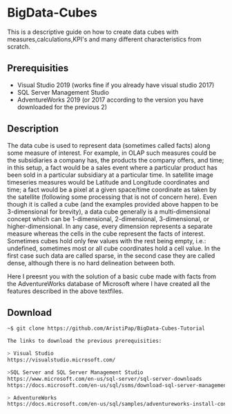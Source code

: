 # BigData-Cubes

This is a descriptive guide on how to create data cubes with measures,calculations,KPI's and many different characteristics from scratch.

## Prerequisities
-	Visual Studio 2019 (works fine if you already have visual studio 2017)
-	SQL Server Management Studio
-	AdventureWorks 2019 (or 2017 according to the version you have downloaded for the previous 2)

## Description

The data cube is used to represent data (sometimes called facts) along some measure of interest. For example, in OLAP such measures could be the subsidiaries a company has, the products the company offers, and time; in this setup, a fact would be a sales event where a particular product has been sold in a particular subsidiary at a particular time. In satellite image timeseries measures would be Latitude and Longitude coordinates and time; a fact would be a pixel at a given space/time coordinate as taken by the satellite (following some processing that is not of concern here). Even though it is called a cube (and the examples provided above happen to be 3-dimensional for brevity), a data cube generally is a multi-dimensional concept which can be 1-dimensional, 2-dimensional, 3-dimensional, or higher-dimensional. In any case, every dimension represents a separate measure whereas the cells in the cube represent the facts of interest. Sometimes cubes hold only few values with the rest being empty, i.e.: undefined, sometimes most or all cube coordinates hold a cell value. In the first case such data are called sparse, in the second case they are called dense, although there is no hard delineation between both.

Here I preesnt you with the solution of a basic cube made with facts from the AdventureWorks database of Microsoft where I have created all the features described in 
the above textfiles.

## Download 

```bash
~$ git clone https://github.com/AristiPap/BigData-Cubes-Tutorial

The links to download the previous prerequisities:

> Visual Studio
https://visualstudio.microsoft.com/

>SQL Server and SQL Server Management Studio 
https://www.microsoft.com/en-us/sql-server/sql-server-downloads 
https://docs.microsoft.com/en-us/sql/ssms/download-sql-server-management-studio-ssms?view=sql-server-ver15 

> AdventureWorks
https://docs.microsoft.com/en-us/sql/samples/adventureworks-install-configure?view=sql-server-ver15&tabs=ssms
```
